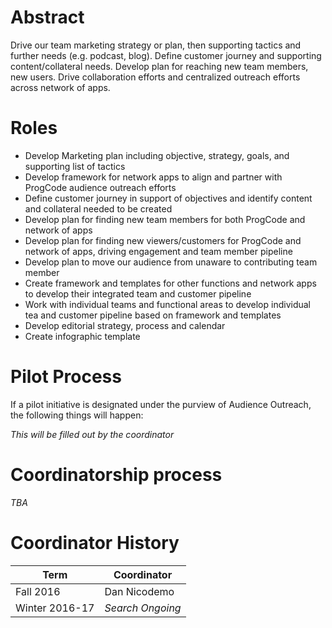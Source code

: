 # Abstract

Drive our team marketing strategy or plan, then supporting tactics and further needs (e.g. podcast, blog). Define customer journey and supporting content/collateral needs. Develop plan for reaching new team members, new users. Drive collaboration efforts and centralized outreach efforts across network of apps.

# Roles

* Develop Marketing plan including objective, strategy, goals, and supporting list of tactics
* Develop framework for network apps to align and partner with ProgCode audience outreach efforts
* Define customer journey in support of objectives and identify content and collateral needed to be created
* Develop plan for finding new team members for both ProgCode and network of apps
* Develop plan for finding new viewers/customers for ProgCode and network of apps, driving engagement and team member pipeline
* Develop plan to move our audience from unaware to contributing team member
* Create framework and templates for other functions and network apps to develop their integrated team and customer pipeline
* Work with individual teams and functional areas to develop individual tea and customer pipeline based on framework and templates
* Develop editorial strategy, process and calendar
* Create infographic template

# Pilot Process

If a pilot initiative is designated under the purview of Audience Outreach, the following things will happen:

_This will be filled out by the coordinator_

# Coordinatorship process

_TBA_

# Coordinator History


| Term | Coordinator |
| --- | --- |
| Fall 2016 | Dan Nicodemo |
| Winter 2016-17 | _Search Ongoing_ |